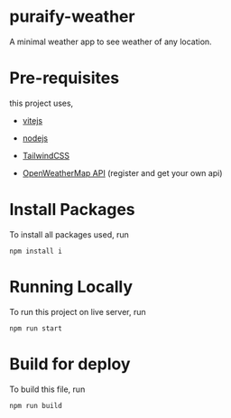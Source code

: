 # puraify-weather

A minimal weather app to see weather of any location.

# Pre-requisites

this project uses,

- [vitejs](https://vitejs.dev/)

- [nodejs](https://nodejs.org/en)

- [TailwindCSS](https://tailwindcss.com/)

- [OpenWeatherMap API](https://openweathermap.org/api) (register and get your own api)

# Install Packages

To install all packages used, run

`npm install i`

# Running Locally

To run this project on live server, run

`npm run start`

# Build for deploy

To build this file, run

`npm run build`
